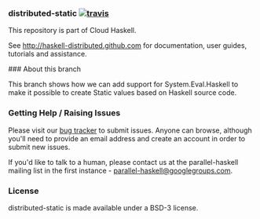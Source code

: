 ### distributed-static [![travis](https://secure.travis-ci.org/haskell-distributed/distributed-static.png?branch=master,development)](http://travis-ci.org/haskell-distributed/distributed-static)

This repository is part of Cloud Haskell.

See http://haskell-distributed.github.com for documentation, user guides,
tutorials and assistance.

### About this branch

This branch shows how we can add support for System.Eval.Haskell to make it
possible to create Static values based on Haskell source code.

### Getting Help / Raising Issues

Please visit our [bug tracker](http://cloud-haskell.atlassian.net) to submit
issues. Anyone can browse, although you'll need to provide an email address
and create an account in order to submit new issues.

If you'd like to talk to a human, please contact us at the parallel-haskell
mailing list in the first instance - parallel-haskell@googlegroups.com.

### License

distributed-static is made available under a BSD-3 license.
